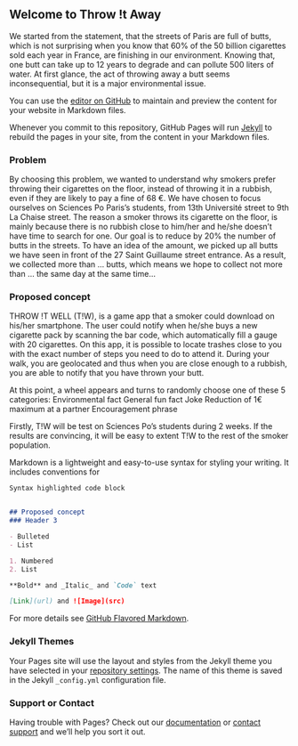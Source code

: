 ## Welcome to Throw !t Away

We started from the statement, that the streets of Paris are full of butts, which is not surprising when you know that 60% of the 50 billion cigarettes sold each year in France, are finishing in our environment. Knowing that, one butt can take up to 12 years to degrade and can pollute 500 liters of water. At first glance, the act of throwing away a butt seems inconsequential, but it is a major environmental issue. 

You can use the [editor on GitHub](https://github.com/Throwi/Tiw.github.io/edit/master/README.md) to maintain and preview the content for your website in Markdown files.

Whenever you commit to this repository, GitHub Pages will run [Jekyll](https://jekyllrb.com/) to rebuild the pages in your site, from the content in your Markdown files.

### Problem

By choosing this problem, we wanted to understand why smokers prefer throwing their cigarettes on the floor, instead of throwing it in a rubbish, even if they are likely to pay a fine of 68 €. 
We have chosen to focus ourselves on Sciences Po Paris’s students, from 13th Université street to 9th La Chaise street. The reason a smoker throws its cigarette on the floor, is mainly because there is no rubbish close to him/her and he/she doesn’t have time to search for one. Our goal is to reduce by 20% the number of butts in the streets. To have an idea of the amount, we picked up all butts we have seen in front of the 27 Saint Guillaume street entrance. As a result, we collected more than … butts, which means we hope to collect not more than … the same day at the same time...

### Proposed concept 

THROW !T WELL (T!W), is a game app that a smoker could download on his/her smartphone. The user could notify when he/she buys a new cigarette pack by scanning the bar code, which automatically fill a gauge with 20 cigarettes. 
On this app, it is possible to locate trashes close to you with the exact number of steps you need to do to attend it. During your walk, you are geolocated and thus when you are close enough to a rubbish, you are able to notify that you have thrown your butt.

At this point, a wheel appears and turns to randomly choose one of these 5 categories:
Environmental fact
General fun fact
Joke
Reduction of 1€ maximum at a partner 
Encouragement phrase

Firstly, T!W will be test on Sciences Po’s students during 2 weeks. If the results are convincing, it will be easy to extent T!W to the rest of the smoker population.


Markdown is a lightweight and easy-to-use syntax for styling your writing. It includes conventions for

```markdown
Syntax highlighted code block


## Proposed concept
### Header 3

- Bulleted
- List

1. Numbered
2. List

**Bold** and _Italic_ and `Code` text

[Link](url) and ![Image](src)
```

For more details see [GitHub Flavored Markdown](https://guides.github.com/features/mastering-markdown/).

### Jekyll Themes

Your Pages site will use the layout and styles from the Jekyll theme you have selected in your [repository settings](https://github.com/Throwi/Tiw.github.io/settings). The name of this theme is saved in the Jekyll `_config.yml` configuration file.

### Support or Contact

Having trouble with Pages? Check out our [documentation](https://help.github.com/categories/github-pages-basics/) or [contact support](https://github.com/contact) and we’ll help you sort it out.
